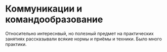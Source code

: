 # Коммуникации и командообразование
Относительно интереснвый, но полезный предмет
на практических занятиях рассказывали всякие нормы и приёмы и техники. 
Было много практики.